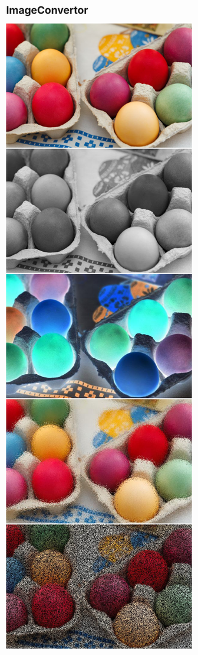 # ImageConvertor

<img src ="https://github.com/Deepak2299/ImageConvertor/blob/master/eastereggs.jpg">
<img src ="https://github.com/Deepak2299/ImageConvertor/blob/master/gray-eastereggs.jpg">
<img src ="https://github.com/Deepak2299/ImageConvertor/blob/master/inverted-eastereggs.jpg">
<img src ="https://github.com/Deepak2299/ImageConvertor/blob/master/blur-eastereggs.jpg">
<img src ="https://github.com/Deepak2299/ImageConvertor/blob/master/blur1-eastereggs.jpg">
